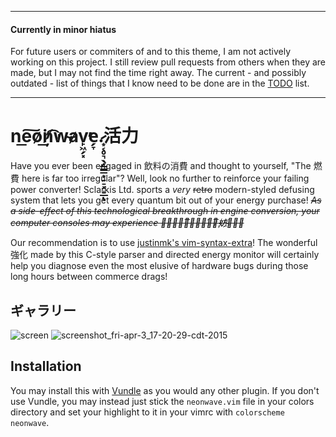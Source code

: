 -----
#### Currently in minor hiatus

For future users or commiters of and to this theme, I am not actively working on this project. I still review pull requests from others when they are made, but I may not find the time right away. The current - and possibly outdated - list of things that I know need to be done are in the [TODO](https://github.com/Sclarki/neonwave.vim/blob/master/TODO) list.

-----

# ne͟͠o̷͘̕ņ̸̕͟͡w̴a̷v̙͖̗͓̕e͏̗̞.̷͏͙͔̥͉̖̗̳͇͙̠̠͓̝̲ͅ活力
Have you ever been engaged in 飲料の消費 and thought to yourself, "The 燃費 here is far too irregular"? Well, look no further to reinforce your failing power converter! Sclarkis Ltd. sports a *very* ~~retro~~ modern-styled defusing system that lets you get every quantum bit out of your energy purchase! *~~As a side-effect of this technological breakthrough in engine conversion, your computer consoles may experience 断̴続͏̢̡͞的̴̢́な̴̷̧̕͞妨҉̸̀害̴̵~~*


Our recommendation is to use [justinmk's vim-syntax-extra](https://github.com/justinmk/vim-syntax-extra)! The wonderful 強化 made by this C-style parser and directed energy monitor will certainly help you diagnose even the most elusive of hardware bugs during those long hours between commerce drags!


## ギャラリー
![screen](https://cloud.githubusercontent.com/assets/8389374/6989674/3b515d5e-da24-11e4-8b71-681ab6fadbdd.png)
![screenshot_fri-apr-3_17-20-29-cdt-2015](https://cloud.githubusercontent.com/assets/8389374/6989776/ce026796-da25-11e4-9d0f-0c535f1e7c40.png)

## Installation
You may install this with [Vundle](https://github.com/gmarik/Vundle.vim) as you would any other plugin. If you don't use Vundle, you may instead just stick the ```neonwave.vim``` file in your colors directory and set your highlight to it in your vimrc with ```colorscheme neonwave```.
